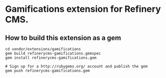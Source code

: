 # Gamifications extension for Refinery CMS.

## How to build this extension as a gem

    cd vendor/extensions/gamifications
    gem build refinerycms-gamifications.gemspec
    gem install refinerycms-gamifications.gem

    # Sign up for a http://rubygems.org/ account and publish the gem
    gem push refinerycms-gamifications.gem